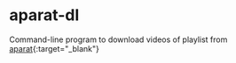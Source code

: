 # aparat-dl
Command-line program to download videos of playlist from [aparat](https://www.aparat.com){:target="_blank"}
